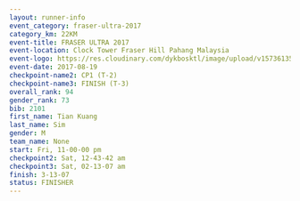```yaml
---
layout: runner-info 
event_category: fraser-ultra-2017 
category_km: 22KM 
event-title: FRASER ULTRA 2017 
event-location: Clock Tower Fraser Hill Pahang Malaysia 
event-logo: https://res.cloudinary.com/dykbosktl/image/upload/v1573613535/Logo/logo_mfst7w.jpg 
event-date: 2017-08-19 
checkpoint-name2: CP1 (T-2) 
checkpoint-name3: FINISH (T-3) 
overall_rank: 94
gender_rank: 73
bib: 2101
first_name: Tian Kuang
last_name: Sim
gender: M
team_name: None
start: Fri, 11-00-00 pm
checkpoint2: Sat, 12-43-42 am
checkpoint3: Sat, 02-13-07 am
finish: 3-13-07
status: FINISHER
---
```

